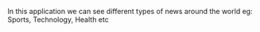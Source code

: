 In this application we can see different types of news around the world eg: Sports, Technology, Health etc 
